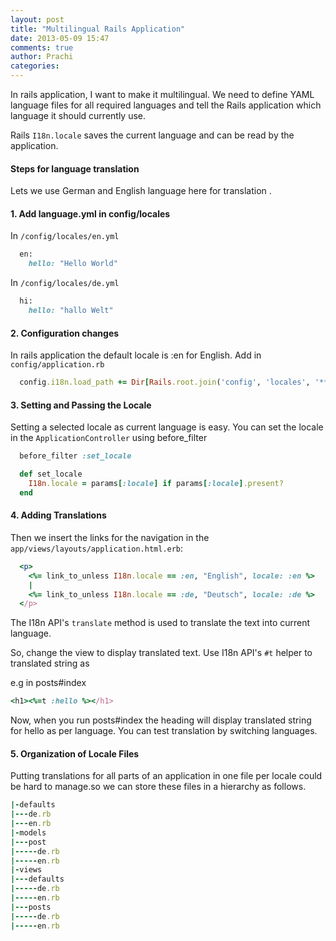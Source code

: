 ```yaml
---
layout: post
title: "Multilingual Rails Application"
date: 2013-05-09 15:47
comments: true
author: Prachi
categories:
---
```


In rails application, I want to make it multilingual. We need to define YAML language files for all required languages and tell the Rails application which language it should currently use.

Rails `I18n.locale` saves the current language and can be read by the application.

#### Steps for language translation

Lets we use German and English language here for translation .
#### 1. Add language.yml in config/locales

In `/config/locales/en.yml`
```ruby
  en:
    hello: "Hello World"
```

In `/config/locales/de.yml`
```ruby
  hi:
    hello: "hallo Welt"
```

<!-- More -->

#### 2. Configuration changes
In rails application the default locale is :en for English.
Add in `config/application.rb`
```ruby
  config.i18n.load_path += Dir[Rails.root.join('config', 'locales', '**', '*.{rb,yml}')]
```

#### 3. Setting and Passing the Locale

Setting a selected locale as current language is easy. You can set the locale in the `ApplicationController` using before_filter

```ruby
  before_filter :set_locale

  def set_locale
    I18n.locale = params[:locale] if params[:locale].present?
  end
```

#### 4.  Adding Translations
Then we insert the links for the navigation in the `app/views/layouts/application.html.erb`:
```ruby
  <p>
    <%= link_to_unless I18n.locale == :en, "English", locale: :en %>
    |
    <%= link_to_unless I18n.locale == :de, "Deutsch", locale: :de %>
  </p>
```

The I18n API's  `translate` method is used to translate the text into current language.

So, change the view to  display translated text. Use I18n API's `#t` helper to translated string as

e.g in posts#index
```ruby
<h1><%=t :hello %></h1>
```

Now, when you run posts#index the heading will display translated string for hello as per language.
You can test translation by switching languages.

#### 5. Organization of Locale Files

Putting translations for all parts of an application in one file per locale could be hard to manage.so we  can store these files in a hierarchy as follows.
```ruby
|-defaults
|---de.rb
|---en.rb
|-models
|---post
|-----de.rb
|-----en.rb
|-views
|---defaults
|-----de.rb
|-----en.rb
|---posts
|-----de.rb
|-----en.rb
```









